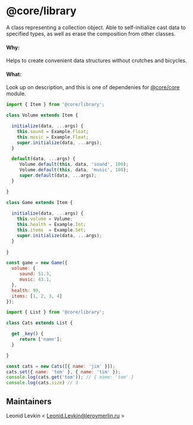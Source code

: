 # @core/library
A class representing a collection object. Able to self-initialize
cast data to specified types, as well as erase the composition
from other classes.

#### Why:
Helps to create convenient data structures without crutches and bicycles.

#### What:
Look up on description, and this is one of dependenies for [@core/core](https://github.com/adeo/opp--core_core) module.

```javascript
import { Item } from '@core/library';

class Volume extends Item {

  initialize(data, ...args) {
    this.sound = Example.Float;
    this.music = Example.Float;
    super.initialize(data, ...args);
  }

  default(data, ...args) {
     Volume.default(this, data, 'sound', 100);
     Volume.default(this, data, 'music', 100);
     super.default(data, ...args);
  }

}

class Game extends Item {
    
  initialize(data, ...args) {
    this.volume = Volume;
    this.health = Example.Int;
    this.items  = Example.Set;
    super.initialize(data, ...args);
  }
  
}

const game = new Game({
  volume: {
     sound: 51.3,
     music: 43.1,
  },
  health: 99,
  items: [1, 2, 3, 4]
});
```

```javascript
import { List } from '@core/library';

class Cats extends List {

  get _key() {
     return ['name'];
  }

}

const cats = new Cats([{ name: 'jim' }]);
cats.set({ name: 'tom' }, { name: 'tim' });
console.log(cats.get('tom')); // { name: 'tom' }
console.log(cats.size) // 3
```

## Maintainers
Leonid Levkin < Leonid.Levkin@leroymerlin.ru >